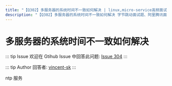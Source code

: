 ```yaml
---
title: "【Q302】多服务器的系统时间不一致如何解决 | linux,micro-service高频面试题"
description: "【Q302】多服务器的系统时间不一致如何解决 字节跳动面试题、阿里腾讯面试题、美团小米面试题。"
---
```


# 多服务器的系统时间不一致如何解决

::: tip Issue
欢迎在 Gtihub Issue 中回答此问题: [Issue 304](https://github.com/shfshanyue/Daily-Question/issues/304)
:::

::: tip Author
回答者: [vincent-sk](https://github.com/vincent-sk)
:::

ntp 服务
